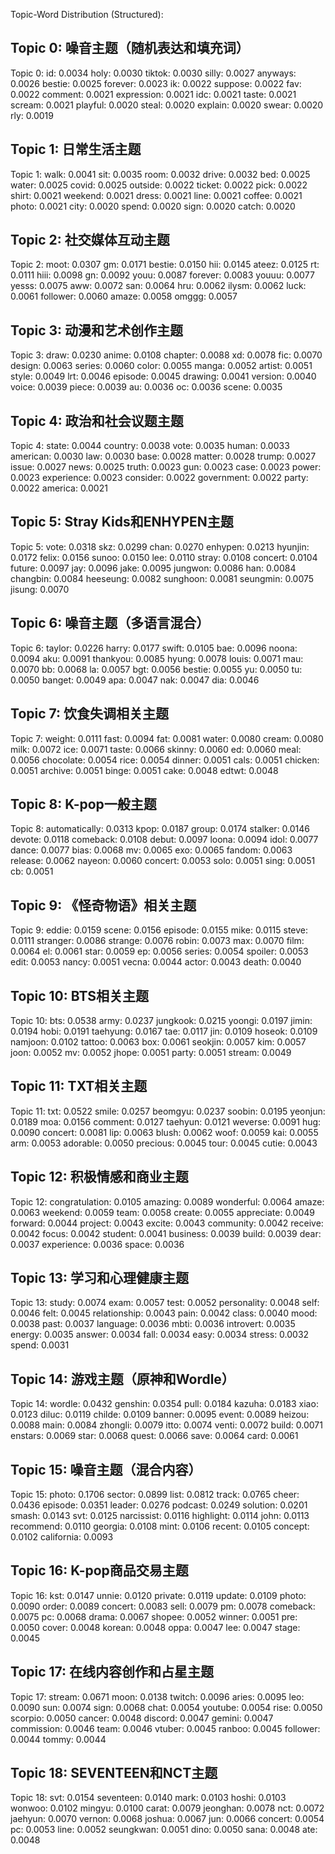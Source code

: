Topic-Word Distribution (Structured):
## Topic 0: 噪音主题（随机表达和填充词）
Topic 0:
  id: 0.0034
  holy: 0.0030
  tiktok: 0.0030
  silly: 0.0027
  anyways: 0.0026
  bestie: 0.0025
  forever: 0.0023
  ik: 0.0022
  suppose: 0.0022
  fav: 0.0022
  comment: 0.0021
  expression: 0.0021
  idc: 0.0021
  taste: 0.0021
  scream: 0.0021
  playful: 0.0020
  steal: 0.0020
  explain: 0.0020
  swear: 0.0020
  rly: 0.0019

## Topic 1: 日常生活主题
Topic 1:
  walk: 0.0041
  sit: 0.0035
  room: 0.0032
  drive: 0.0032
  bed: 0.0025
  water: 0.0025
  covid: 0.0025
  outside: 0.0022
  ticket: 0.0022
  pick: 0.0022
  shirt: 0.0021
  weekend: 0.0021
  dress: 0.0021
  line: 0.0021
  coffee: 0.0021
  photo: 0.0021
  city: 0.0020
  spend: 0.0020
  sign: 0.0020
  catch: 0.0020

## Topic 2: 社交媒体互动主题
Topic 2:
  moot: 0.0307
  gm: 0.0171
  bestie: 0.0150
  hii: 0.0145
  ateez: 0.0125
  rt: 0.0111
  hiii: 0.0098
  gn: 0.0092
  youu: 0.0087
  forever: 0.0083
  youuu: 0.0077
  yesss: 0.0075
  aww: 0.0072
  san: 0.0064
  hru: 0.0062
  ilysm: 0.0062
  luck: 0.0061
  follower: 0.0060
  amaze: 0.0058
  omggg: 0.0057

## Topic 3: 动漫和艺术创作主题
Topic 3:
  draw: 0.0230
  anime: 0.0108
  chapter: 0.0088
  xd: 0.0078
  fic: 0.0070
  design: 0.0063
  series: 0.0060
  color: 0.0055
  manga: 0.0052
  artist: 0.0051
  style: 0.0049
  lrt: 0.0046
  episode: 0.0045
  drawing: 0.0041
  version: 0.0040
  voice: 0.0039
  piece: 0.0039
  au: 0.0036
  oc: 0.0036
  scene: 0.0035

## Topic 4: 政治和社会议题主题
Topic 4:
  state: 0.0044
  country: 0.0038
  vote: 0.0035
  human: 0.0033
  american: 0.0030
  law: 0.0030
  base: 0.0028
  matter: 0.0028
  trump: 0.0027
  issue: 0.0027
  news: 0.0025
  truth: 0.0023
  gun: 0.0023
  case: 0.0023
  power: 0.0023
  experience: 0.0023
  consider: 0.0022
  government: 0.0022
  party: 0.0022
  america: 0.0021

## Topic 5: Stray Kids和ENHYPEN主题
Topic 5:
  vote: 0.0318
  skz: 0.0299
  chan: 0.0270
  enhypen: 0.0213
  hyunjin: 0.0172
  felix: 0.0156
  sunoo: 0.0150
  lee: 0.0110
  stray: 0.0108
  concert: 0.0104
  future: 0.0097
  jay: 0.0096
  jake: 0.0095
  jungwon: 0.0086
  han: 0.0084
  changbin: 0.0084
  heeseung: 0.0082
  sunghoon: 0.0081
  seungmin: 0.0075
  jisung: 0.0070

## Topic 6: 噪音主题（多语言混合）
Topic 6:
  taylor: 0.0226
  harry: 0.0177
  swift: 0.0105
  bae: 0.0096
  noona: 0.0094
  aku: 0.0091
  thankyou: 0.0085
  hyung: 0.0078
  louis: 0.0071
  mau: 0.0070
  bb: 0.0068
  la: 0.0057
  bgt: 0.0056
  bestie: 0.0055
  yu: 0.0050
  tu: 0.0050
  banget: 0.0049
  apa: 0.0047
  nak: 0.0047
  dia: 0.0046

## Topic 7: 饮食失调相关主题
Topic 7:
  weight: 0.0111
  fast: 0.0094
  fat: 0.0081
  water: 0.0080
  cream: 0.0080
  milk: 0.0072
  ice: 0.0071
  taste: 0.0066
  skinny: 0.0060
  ed: 0.0060
  meal: 0.0056
  chocolate: 0.0054
  rice: 0.0054
  dinner: 0.0051
  cals: 0.0051
  chicken: 0.0051
  archive: 0.0051
  binge: 0.0051
  cake: 0.0048
  edtwt: 0.0048

## Topic 8: K-pop一般主题
Topic 8:
  automatically: 0.0313
  kpop: 0.0187
  group: 0.0174
  stalker: 0.0146
  devote: 0.0118
  comeback: 0.0108
  debut: 0.0097
  loona: 0.0094
  idol: 0.0077
  dance: 0.0077
  bias: 0.0068
  mv: 0.0065
  exo: 0.0065
  fandom: 0.0063
  release: 0.0062
  nayeon: 0.0060
  concert: 0.0053
  solo: 0.0051
  sing: 0.0051
  cb: 0.0051

## Topic 9: 《怪奇物语》相关主题
Topic 9:
  eddie: 0.0159
  scene: 0.0156
  episode: 0.0155
  mike: 0.0115
  steve: 0.0111
  stranger: 0.0086
  strange: 0.0076
  robin: 0.0073
  max: 0.0070
  film: 0.0064
  el: 0.0061
  star: 0.0059
  ep: 0.0056
  series: 0.0054
  spoiler: 0.0053
  edit: 0.0053
  nancy: 0.0051
  vecna: 0.0044
  actor: 0.0043
  death: 0.0040

## Topic 10: BTS相关主题
Topic 10:
  bts: 0.0538
  army: 0.0237
  jungkook: 0.0215
  yoongi: 0.0197
  jimin: 0.0194
  hobi: 0.0191
  taehyung: 0.0167
  tae: 0.0117
  jin: 0.0109
  hoseok: 0.0109
  namjoon: 0.0102
  tattoo: 0.0063
  box: 0.0061
  seokjin: 0.0057
  kim: 0.0057
  joon: 0.0052
  mv: 0.0052
  jhope: 0.0051
  party: 0.0051
  stream: 0.0049

## Topic 11: TXT相关主题
Topic 11:
  txt: 0.0522
  smile: 0.0257
  beomgyu: 0.0237
  soobin: 0.0195
  yeonjun: 0.0189
  moa: 0.0156
  comment: 0.0127
  taehyun: 0.0121
  weverse: 0.0091
  hug: 0.0090
  concert: 0.0081
  lip: 0.0063
  blush: 0.0062
  woof: 0.0059
  kai: 0.0055
  arm: 0.0053
  adorable: 0.0050
  precious: 0.0045
  tour: 0.0045
  cutie: 0.0043

## Topic 12: 积极情感和商业主题
Topic 12:
  congratulation: 0.0105
  amazing: 0.0089
  wonderful: 0.0064
  amaze: 0.0063
  weekend: 0.0059
  team: 0.0058
  create: 0.0055
  appreciate: 0.0049
  forward: 0.0044
  project: 0.0043
  excite: 0.0043
  community: 0.0042
  receive: 0.0042
  focus: 0.0042
  student: 0.0041
  business: 0.0039
  build: 0.0039
  dear: 0.0037
  experience: 0.0036
  space: 0.0036

## Topic 13: 学习和心理健康主题
Topic 13:
  study: 0.0074
  exam: 0.0057
  test: 0.0052
  personality: 0.0048
  self: 0.0046
  felt: 0.0045
  relationship: 0.0043
  pain: 0.0042
  class: 0.0040
  mood: 0.0038
  past: 0.0037
  language: 0.0036
  mbti: 0.0036
  introvert: 0.0035
  energy: 0.0035
  answer: 0.0034
  fall: 0.0034
  easy: 0.0034
  stress: 0.0032
  spend: 0.0031

## Topic 14: 游戏主题（原神和Wordle）
Topic 14:
  wordle: 0.0432
  genshin: 0.0354
  pull: 0.0184
  kazuha: 0.0183
  xiao: 0.0123
  diluc: 0.0119
  childe: 0.0109
  banner: 0.0095
  event: 0.0089
  heizou: 0.0088
  main: 0.0084
  zhongli: 0.0079
  itto: 0.0074
  venti: 0.0072
  build: 0.0071
  enstars: 0.0069
  star: 0.0068
  quest: 0.0066
  save: 0.0064
  card: 0.0061

## Topic 15: 噪音主题（混合内容）
Topic 15:
  photo: 0.1706
  sector: 0.0899
  list: 0.0812
  track: 0.0765
  cheer: 0.0436
  episode: 0.0351
  leader: 0.0276
  podcast: 0.0249
  solution: 0.0201
  smash: 0.0143
  svt: 0.0125
  narcissist: 0.0116
  highlight: 0.0114
  john: 0.0113
  recommend: 0.0110
  georgia: 0.0108
  mint: 0.0106
  recent: 0.0105
  concept: 0.0102
  california: 0.0093

## Topic 16: K-pop商品交易主题
Topic 16:
  kst: 0.0147
  unnie: 0.0120
  private: 0.0119
  update: 0.0109
  photo: 0.0090
  order: 0.0089
  concert: 0.0083
  sell: 0.0079
  pm: 0.0078
  comeback: 0.0075
  pc: 0.0068
  drama: 0.0067
  shopee: 0.0052
  winner: 0.0051
  pre: 0.0050
  cover: 0.0048
  korean: 0.0048
  oppa: 0.0047
  lee: 0.0047
  stage: 0.0045

## Topic 17: 在线内容创作和占星主题
Topic 17:
  stream: 0.0671
  moon: 0.0138
  twitch: 0.0096
  aries: 0.0095
  leo: 0.0090
  sun: 0.0074
  sign: 0.0068
  chat: 0.0054
  youtube: 0.0054
  rise: 0.0050
  scorpio: 0.0050
  cancer: 0.0048
  discord: 0.0047
  gemini: 0.0047
  commission: 0.0046
  team: 0.0046
  vtuber: 0.0045
  ranboo: 0.0045
  follower: 0.0044
  tommy: 0.0044

## Topic 18: SEVENTEEN和NCT主题
Topic 18:
  svt: 0.0154
  seventeen: 0.0140
  mark: 0.0103
  hoshi: 0.0103
  wonwoo: 0.0102
  mingyu: 0.0100
  carat: 0.0079
  jeonghan: 0.0078
  nct: 0.0072
  jaehyun: 0.0070
  vernon: 0.0068
  joshua: 0.0067
  jun: 0.0066
  concert: 0.0054
  pc: 0.0053
  line: 0.0052
  seungkwan: 0.0051
  dino: 0.0050
  sana: 0.0048
  ate: 0.0048

